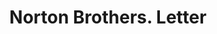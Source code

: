 ---
doi: 10.7916/D8JT12DV
date_other: '1890'
date_other_textual: 1890-1899
form: correspondence
genre:
- Letters (correspondence)
name:
- Norton Brothers
object_in_context_url: https://biggert.cul.columbia.edu/items/view/ave_biggert_00232
subject_hierarchical_geographic:
- Chicago, Illinois, United States
subject_name:
- Norton Brothers
title: Norton Brothers. Letter
sort_title: Norton Brothers. Letter
call_number: ave_biggert_00232
coordinates:
- 41.83694444444445,-87.68472222222222
pid: ave_biggert_00232
identifiers: ave_biggert_00232
canvas_id: ldpd:395507
permalink: "/items/ave_biggert_00232/"
layout: iiif-image-page
---